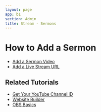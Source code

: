 ```yaml
---
layout: page
app: b1
section: Admin
title: Stream - Sermons
---
```


# How to Add a Sermon


<div id="videoContainer">
  <ul id="playlist">
      <li class="active"><a href="/videos/b1/streaming/sermon/output.mp4">Add a Sermon Video</a></li>
      <li><a href="/videos/b1/streaming/live/output.mp4">Add a Live Stream URL</a></li>
  </ul>
</div>

## Related Tutorials
- <a href="/b1/admin/youtube-channel-id.html">Get Your YouTube Channel ID</a>
- <a href="/b1/admin/website-setup.html">Website Builder</a>
- <a href="https://vimeo.com/760360001">OBS Basics</a>